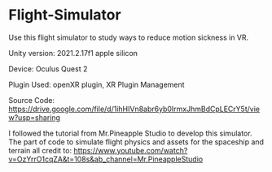 # Flight-Simulator
Use this flight simulator to study ways to reduce motion sickness in VR.


Unity version: 2021.2.17f1 apple silicon 

Device: Oculus Quest 2 

Plugin Used: openXR plugin, XR Plugin Management

Source Code: https://drive.google.com/file/d/1ihHIVn8abr6yb0IrmxJhmBdCpLECrY5t/view?usp=sharing

I followed the tutorial from Mr.Pineapple Studio to develop this simulator.
The part of code to simulate flight physics and assets for the spaceship and terrain all credit to:
https://www.youtube.com/watch?v=OzYrrO1cqZA&t=108s&ab_channel=Mr.PineappleStudio
